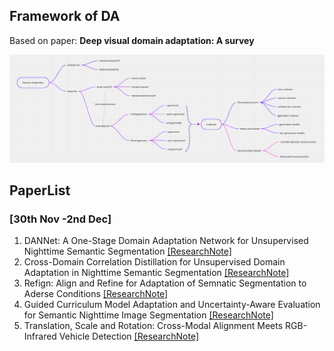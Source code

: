 ## Framework of DA

Based on paper: **Deep visual domain adaptation: A survey**

![image](../Image/DA-Framework.png)

## PaperList 
### [30th Nov -2nd Dec]
1. DANNet: A One-Stage Domain Adaptation Network for Unsupervised Nighttime Semantic Segmentation [[ResearchNote]](https://github.com/chenyucheng0221/Nighttime-UDA/blob/main/ResearchNote/DANNet.md)
2. Cross-Domain Correlation Distillation for Unsupervised Domain Adaptation in Nighttime Semantic Segmentation [[ResearchNote]](https://github.com/chenyucheng0221/Nighttime-UDA/blob/main/ResearchNote/CCDistill.md)
3. Refign: Align and Refine for Adaptation of Semnatic Segmentation to Aderse Conditions [[ResearchNote]]()
4. Guided Curriculum Model Adaptation and Uncertainty-Aware Evaluation for Semantic Nighttime Image Segmentation [[ResearchNote]]()
5. Translation, Scale and Rotation: Cross-Modal Alignment Meets RGB-Infrared Vehicle Detection [[ResearchNote]]()
